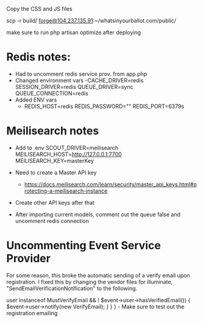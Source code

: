 Copy the CSS and JS files

scp -r build/ forge@104.237.135.91:~/whatsinyourballot.com/public/

make sure to run php artisan optimize after deploying


# Redis notes:
- Had to uncomment redis service prov. from app.php
- Changed environment vars
    -CACHE_DRIVER=redis
        SESSION_DRIVER=redis
        QUEUE_DRIVER=sync
        QUEUE_CONNECTION=redis
- Added ENV vars
    - REDIS_HOST=redis
        REDIS_PASSWORD=""
        REDIS_PORT=6379s

# Meilisearch notes
- Add to .env
SCOUT_DRIVER=meilisearch
MEILISEARCH_HOST=http://127.0.0.1:7700
MEILISEARCH_KEY=masterKey
- Need to create a Master API key
    - https://docs.meilisearch.com/learn/security/master_api_keys.html#protecting-a-meilisearch-instance
- Create other API keys after that

- After importing current models, comment out the queue false and uncomment redis connection

# Uncommenting Event Service Provider
For some reason, this broke the automatic sending of a verify email upon registration. I fixed this by changing the vendor files for illuminate, "SendEmailVerificationNotification" to the following.

<?php

namespace Illuminate\Auth\Listeners;

use Illuminate\Auth\Events\Registered;
use Illuminate\Auth\Notifications\VerifyEmail;
use Illuminate\Contracts\Auth\MustVerifyEmail;

class SendEmailVerificationNotification
{
    /**
     * Handle the event.
     *
     * @param  \Illuminate\Auth\Events\Registered  $event
     * @return void
     */
    public function handle(Registered $event)
    {
        if ($event->user instanceof MustVerifyEmail && ! $event->user->hasVerifiedEmail()) {
            $event->user->notify(new VerifyEmail);
        }
    }
}
- Make sure to test out the registration emailing
